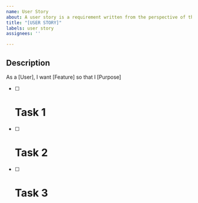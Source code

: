 ```yaml
---
name: User Story
about: A user story is a requirement written from the perspective of the user.
title: "[USER STORY]"
labels: user story
assignees: ''

---
```


## Description

As a [User], I want [Feature] so that I [Purpose]

- [ ] # Task 1
- [ ] # Task 2
- [ ] # Task 3
